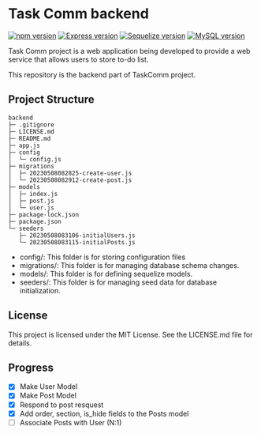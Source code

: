 # Task Comm backend

<div>
  <a href="https://www.npmjs.com/package/npm"><img alt="npm version" src="https://img.shields.io/badge/npm@latest-v9.6.6-CB3837?style=flat&logo=npm&logoColor=white"></a>
  <a href="https://www.npmjs.com/package/express"><img alt="Express version" src="https://img.shields.io/badge/Express-v4.18.2-000000?style=flat&logo=Express&logoColor=white"></a>
  <a href="https://www.npmjs.com/package/sequelize"><img alt="Sequelize version" src="https://img.shields.io/badge/Sequelize-v6.31.1-52B0E7?style=flat&logo=Sequelize&logoColor=white"></a>
  <a href="https://www.npmjs.com/package/mysql2/"><img alt="MySQL version" src="https://img.shields.io/badge/MySQL2-v3.3.0-4479A1?style=flat&logo=MySQL&logoColor=white"></a>
</div>

Task Comm project is a web application being developed to provide a web service that allows users to store to-do list.

This repository is the backend part of TaskComm project.

## Project Structure

```
backend
├─ .gitignore
├─ LICENSE.md
├─ README.md
├─ app.js
├─ config
│  └─ config.js
├─ migrations
│  ├─ 20230508082825-create-user.js
│  └─ 20230508082912-create-post.js
├─ models
│  ├─ index.js
│  ├─ post.js
│  └─ user.js
├─ package-lock.json
├─ package.json
└─ seeders
   ├─ 20230508083106-initialUsers.js
   └─ 20230508083115-initialPosts.js

```

- config/: This folder is for storing configuration files
- migrations/: This folder is for managing database schema changes.
- models/: This folder is for defining sequelize models.
- seeders/: This folder is for managing seed data for database initialization.

## License

This project is licensed under the MIT License. See the LICENSE.md file for details.

## Progress

- [x] Make User Model
- [x] Make Post Model
- [x] Respond to post resquest
- [x] Add order, section, is_hide fields to the Posts model
- [ ] Associate Posts with User (N:1)
